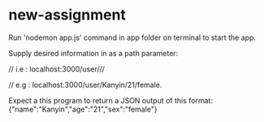# new-assignment
Run 'nodemon app.js' command in app folder on terminal to start the app.

Supply desired information in as a path parameter:

// i.e : localhost:3000/user/<name>/<age>/<sex>

// e.g : localhost:3000/user/Kanyin/21/female.

Expect a this program to return a JSON output of this format: {"name":"Kanyin","age":"21","sex":"female"}
